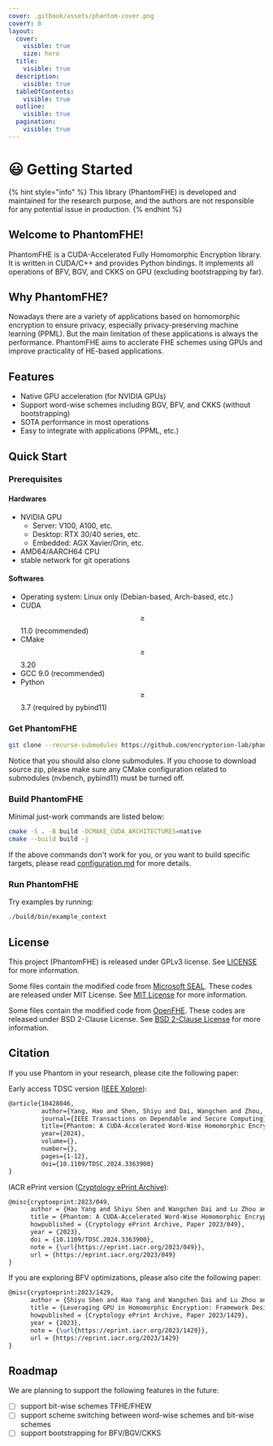 ```yaml
---
cover: .gitbook/assets/phantom-cover.png
coverY: 0
layout:
  cover:
    visible: true
    size: hero
  title:
    visible: true
  description:
    visible: true
  tableOfContents:
    visible: true
  outline:
    visible: true
  pagination:
    visible: true
---
```


# 😃 Getting Started

{% hint style="info" %}
This library (PhantomFHE) is developed and maintained for the research purpose, and the authors are not responsible for any potential issue in production.
{% endhint %}

## Welcome to PhantomFHE!

PhantomFHE is a CUDA-Accelerated Fully Homomorphic Encryption library. It is written in CUDA/C++ and provides Python bindings. It implements all operations of BFV, BGV, and CKKS on GPU (excluding bootstrapping by far).

## Why PhantomFHE?

Nowadays there are a variety of applications based on homomorphic encryption to ensure privacy, especially privacy-preserving machine learning (PPML). But the main limitation of these applications is always the performance. PhantomFHE aims to acclerate FHE schemes using GPUs and improve practicality of HE-based applications.

## Features

* Native GPU acceleration (for NVIDIA GPUs)
* Support word-wise schemes including BGV, BFV, and CKKS (without bootstrapping)
* SOTA performance in most operations
* Easy to integrate with applications (PPML, etc.)

## Quick Start

### Prerequisites

#### Hardwares

* NVIDIA GPU
  * Server: V100, A100, etc.
  * Desktop: RTX 30/40 series, etc.
  * Embedded: AGX Xavier/Orin, etc.
* AMD64/AARCH64 CPU
* stable network for git operations

#### Softwares

* Operating system: Linux only (Debian-based, Arch-based, etc.)
* CUDA $$\geq$$ 11.0 (recommended)
* CMake $$\geq$$ 3.20
* GCC  9.0 (recommended)
* Python $$\geq$$ 3.7 (required by pybind11)

### Get PhantomFHE

```bash
git clone --recurse-submodules https://github.com/encryptorion-lab/phantom-fhe.git
```

Notice that you should also clone submodules. If you choose to download source zip, please make sure any CMake configuration related to submodules (nvbench, pybind11) must be turned off.

### Build PhantomFHE

Minimal just-work commands are listed below:

```sh
cmake -S . -B build -DCMAKE_CUDA_ARCHITECTURES=native
cmake --build build -j
```

If the above commands don't work for you, or you want to build specific targets, please read [configuration.md](configuration.md "mention") for more details.

### Run PhantomFHE

Try examples by running:

```bash
./build/bin/example_context
```

## License

This project (PhantomFHE) is released under GPLv3 license. See [LICENSE](../LICENSE) for more information.

Some files contain the modified code from [Microsoft SEAL](https://github.com/microsoft/SEAL). These codes are released under MIT License. See [MIT License](https://github.com/microsoft/SEAL/blob/main/LICENSE) for more information.

Some files contain the modified code from [OpenFHE](https://github.com/openfheorg/openfhe-development). These codes are released under BSD 2-Clause License. See [BSD 2-Clause License](https://github.com/openfheorg/openfhe-development/blob/main/LICENSE) for more information.

## Citation

If you use Phantom in your research, please cite the following paper:

Early access TDSC version ([IEEE Xplore](https://ieeexplore.ieee.org/document/10428046)):

```tex
@article{10428046,
         author={Yang, Hao and Shen, Shiyu and Dai, Wangchen and Zhou, Lu and Liu, Zhe and Zhao, Yunlei},
         journal={IEEE Transactions on Dependable and Secure Computing}, 
         title={Phantom: A CUDA-Accelerated Word-Wise Homomorphic Encryption Library}, 
         year={2024},
         volume={},
         number={},
         pages={1-12},
         doi={10.1109/TDSC.2024.3363900}
}
```

IACR ePrint version ([Cryptology ePrint Archive](https://ia.cr/2023/049)):

```latex
@misc{cryptoeprint:2023/049,
      author = {Hao Yang and Shiyu Shen and Wangchen Dai and Lu Zhou and Zhe Liu and Yunlei Zhao},
      title = {Phantom: A CUDA-Accelerated Word-Wise Homomorphic Encryption Library},
      howpublished = {Cryptology ePrint Archive, Paper 2023/049},
      year = {2023},
      doi = {10.1109/TDSC.2024.3363900},
      note = {\url{https://eprint.iacr.org/2023/049}},
      url = {https://eprint.iacr.org/2023/049}
}
```

If you are exploring BFV optimizations, please also cite the following paper:

```latex
@misc{cryptoeprint:2023/1429,
      author = {Shiyu Shen and Hao Yang and Wangchen Dai and Lu Zhou and Zhe Liu and Yunlei Zhao},
      title = {Leveraging GPU in Homomorphic Encryption: Framework Design and Analysis of BFV Variants},
      howpublished = {Cryptology ePrint Archive, Paper 2023/1429},
      year = {2023},
      note = {\url{https://eprint.iacr.org/2023/1429}},
      url = {https://eprint.iacr.org/2023/1429}
}
```

## Roadmap

We are planning to support the following features in the future:

* [ ] support bit-wise schemes TFHE/FHEW
* [ ] support scheme switching between word-wise schemes and bit-wise schemes
* [ ] support bootstrapping for BFV/BGV/CKKS
